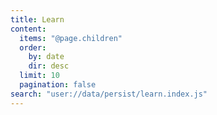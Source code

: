 ```yaml
---
title: Learn
content:
  items: "@page.children"
  order:
    by: date
    dir: desc
  limit: 10
  pagination: false
search: "user://data/persist/learn.index.js"
---
```


